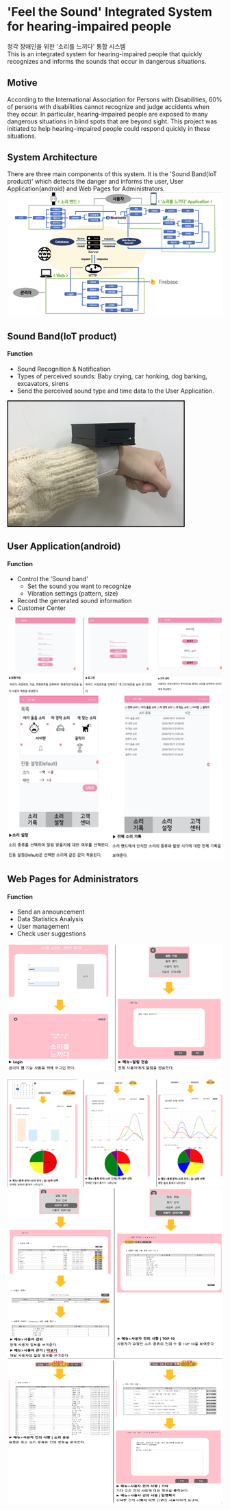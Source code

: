 # 'Feel the Sound' Integrated System for hearing-impaired people   
 청각 장애인을 위한 '소리를 느끼다' 통합 시스템   
This is an integrated system for hearing-impaired people that quickly recognizes and informs the sounds that occur in dangerous situations.


## Motive
 According to the International Association for Persons with Disabilities, 60% of persons with disabilities cannot recognize and judge accidents when they occur. In particular, hearing-impaired people are exposed to many dangerous situations in blind spots that are beyond sight. 
This project was initiated to help hearing-impaired people could respond quickly in these situations.


## System Architecture
 There are three main components of this system. It is the 'Sound Band(IoT product)' which detects the danger and informs the user, User Application(android) and Web Pages for Administrators.
![img](./Images/SystemArchitecture.png)


## Sound Band(IoT product)
#### Function
* Sound Recognition & Notification
* Types of perceived sounds: Baby crying, car honking, dog barking, excavators, sirens
* Send the perceived sound type and time data to the User Application.   

![img](./Images/SoundBand.png)

  
## User Application(android)
#### Function
* Control the 'Sound band' 
  * Set the sound you want to recognize
  * Vibration settings (pattern, size)
* Record the generated sound information
* Customer Center

![img](./Images/UserApplication1.png)   
![img](./Images/UserApplication2.png)


## Web Pages for Administrators
#### Function
* Send an announcement
* Data Statistics Analysis
* User management
* Check user suggestions

![img](./Images/Web1.png)


![img](./Images/Web2.png)   
![img](./Images/Web3.png)   
![img](./Images/web4.png)   

